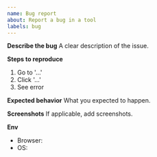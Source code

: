 ```yaml
---
name: Bug report
about: Report a bug in a tool
labels: bug
---
```


**Describe the bug**
A clear description of the issue.

**Steps to reproduce**
1. Go to '...'
2. Click '...'
3. See error

**Expected behavior**
What you expected to happen.

**Screenshots**
If applicable, add screenshots.

**Env**
- Browser:
- OS:
